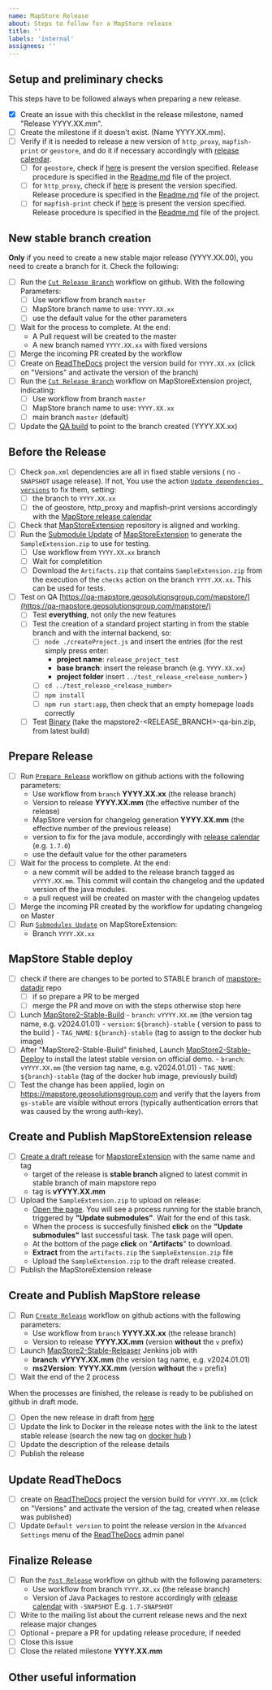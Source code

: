 ```yaml
---
name: MapStore Release
about: Steps to follow for a MapStore release
title: ''
labels: 'internal'
assignees: ''
---
```


## Setup and preliminary checks

This steps have to be followed always when preparing a new release.

- [x] Create an issue with this checklist in the release milestone, named "Release YYYY.XX.mm".
- [ ] Create the milestone if it doesn't exist. (Name YYYY.XX.mm).
- [ ] Verify if it is needed to release a new version of `http_proxy`, `mapfish-print` or `geostore`, and do it if necessary accordingly with [release calendar](https://github.com/geosolutions-it/MapStore2/wiki/MapStore-Release-Calendars).
  - [ ] for `geostore`, check if [here](https://maven.geo-solutions.it/it/geosolutions/geostore/geostore-webapp/) is present the version specified. Release procedure is specified in the [Readme.md](https://github.com/geosolutions-it/geostore) file of the project.
  - [ ] for `http_proxy`, check if [here](https://maven.geo-solutions.it/proxy/http_proxy/) is present the version specified. Release procedure is specified in the [Readme.md](https://github.com/geosolutions-it/http-proxy) file of the project.
  - [ ] for `mapfish-print` check if [here](https://maven.geo-solutions.it/proxy/http_proxy/) is present the version specified. Release procedure is specified in the [Readme.md](https://github.com/geosolutions-it/mapfish-print) file of the project.

## New stable branch creation

**Only** if you need to create a new stable major release (YYYY.XX.00), you need to create a branch for it. Check the following:

- [ ] Run the [`Cut Release Branch`](https://github.com/geosolutions-it/MapStore2/actions/workflows/cut_major_branch.yml) workflow on github.
  With the following Parameters:
  - [ ] Use workflow from branch `master`
  - [ ] MapStore branch name to use: `YYYY.XX.xx`
  - [ ] use the default value for the other parameters
- [ ] Wait for the process to complete. At the end:
    - A Pull request will be created to the master
    - A new branch named `YYYY.XX.xx` with fixed versions
- [ ] Merge the incoming PR created by the workflow
- [ ] Create on [ReadTheDocs](https://readthedocs.org/projects/mapstore/) project the version build for `YYYY.XX.xx` (click on "Versions" and activate the version of the branch)
- [ ] Run the [`Cut Release Branch`](https://github.com/geosolutions-it/MapStoreExtension/actions/workflows/cut_release_branch.yml) workflow on MapStoreExtension project, indicating:
    - [ ] Use workflow from branch `master`
    - [ ] MapStore branch name to use: `YYYY.XX.xx`
    - [ ] main branch `master` (default)
- [ ] Update the [QA build](http://build.geosolutionsgroup.com/view/MapStore/job/MapStore/view/MapStore%20QA/job/MapStore2-QA-Build/) to point to the branch created (YYYY.XX.xx)

## Before the Release

- [ ] Check `pom.xml` dependencies are all in fixed stable versions ( no `-SNAPSHOT` usage release). If not, You use the action  [`Update dependencies versions`](https://github.com/geosolutions-it/MapStore2/actions/workflows/update_dependencies_versions.yml) to fix them, setting:
    - [ ] the branch to `YYYY.XX.xx`
    - [ ] the of geostore, http_proxy and mapfish-print versions accordingly with the [MapStore release calendar](https://github.com/geosolutions-it/MapStore2/wiki/MapStore-Release-Calendars)
- [ ] Check that [MapStoreExtension](https://github.com/geosolutions-it/MapStoreExtension) repository is aligned and working. 
- [ ] Run the [Submodule Update](https://github.com/geosolutions-it/MapStoreExtension/actions/workflows/submodules_update.yml) of [MapStoreExtension](https://github.com/geosolutions-it/MapStoreExtension) to generate the `SampleExtension.zip` to use for testing.
    - [ ] Use workflow from `YYYY.XX.xx` branch
    - [ ] Wait for completition
    - [ ] Download the `Artifacts.zip` that contains `SampleExtension.zip` from the execution of the `checks` action on the branch `YYYY.XX.xx`. This can be used for tests.
- [ ] Test on QA [https://qa-mapstore.geosolutionsgroup.com/mapstore/](https://qa-mapstore.geosolutionsgroup.com/mapstore/)
  - [ ] Test **everything**, not only the new features
  - [ ] Test the creation of a standard project starting in from the stable branch and with the internal backend, so:
      - [ ] `node ./createProject.js` and insert the entries (for the rest simply press enter:
          - **project name**: `release_project_test`
          - **base branch**: insert the release branch (e.g. `YYYY.XX.xx`)
          - **project folder** insert `../test_release_<release_number>` )
      - [ ] `cd ../test_release_<release_number>`
      - [ ] `npm install`
      - [ ] `npm run start:app`, then check that an empty homepage loads correctly
  - [ ] Test [Binary](http://build.geosolutionsgroup.com/view/MapStore/job/MapStore/view/MapStore%20QA/job/MapStore2-QA-Build/) (take the mapstore2-<RELEASE_BRANCH>-qa-bin.zip, from latest build)

## Prepare Release

- [ ] Run [`Prepare Release`](https://github.com/geosolutions-it/MapStore2/actions/workflows/pre_release.yml) workflow on github actions with the following parameters:
  - Use workflow from `branch` **YYYY.XX.xx** (the release branch)
  - Version to release **YYYY.XX.mm** (the effective number of the release)
  - MapStore version for changelog generation **YYYY.XX.mm** (the effective number of the previous release)
  - version to fix for the java module, accordingly with [release calendar](https://github.com/geosolutions-it/MapStore2/wiki/MapStore-Release-Calendars) (e.g. `1.7.0`)
  - use the default value for the other parameters
- [ ] Wait for the process to complete. At the end:
    - a new commit will be added to the release branch tagged as `vYYYY.XX.mm`. This commit will contain the changelog and the updated version of the java modules.
    - a pull request will be created on master with the changelog updates
- [ ] Merge the incoming PR created by the workflow for updating changelog on Master
- [ ] Run [`Submodules Update`](https://github.com/geosolutions-it/MapStoreExtension/actions/workflows/submodules_update.yml) on MapStoreExtension:
  - Branch `YYYY.XX.xx`

## MapStore Stable deploy

- [ ] check if there are changes to be ported to STABLE branch of [mapstore-datadir](https://github.com/geosolutions-it/mapstore-datadir/tree/STABLE) repo
  - [ ] if so prepare a PR to be merged
  - [ ] merge the PR and move on with the steps otherwise stop here
- [ ] Lunch [MapStore2-Stable-Build](http://build.geosolutionsgroup.com/view/MapStore/job/MapStore/view/MapStore%20QA/job/MapStore2-Stable-Build/)
      - `branch`: `vYYYY.XX.mm` (the version tag name, e.g. v2024.01.01)
      - `version`: `${branch}-stable` ( version to pass to the build )
      - `TAG_NAME`: `${branch}-stable` (tag to assign to the docker hub image)
- [ ] After "MapStore2-Stable-Build" finished, Launch [MapStore2-Stable-Deploy](http://build.geosolutionsgroup.com/view/MapStore/job/MapStore/view/MapStore%20Stable/job/MapStore2-Stable-Deploy/) to install the latest stable version on official demo.
      - `branch`: `vYYYY.XX.mm` (the version tag name, e.g. v2024.01.01)
      - `TAG_NAME`: `${branch}-stable` (tag of the docker hub image, previously build)
- [ ] Test the change has been applied, login on https://mapstore.geosolutionsgroup.com and verify that the layers from `gs-stable` are visible without errors (typically authentication errors that was caused by the wrong auth-key).

## Create and Publish MapStoreExtension release

- [ ] [Create a draft release](https://github.com/geosolutions-it/MapStoreExtension/releases/new) for [MapstoreExtension](https://github.com/geosolutions-it/MapStoreExtension) with the same name and tag
  - target of the release is **stable branch** aligned to latest commit in stable branch of main mapstore repo
  - tag is **vYYYY.XX.mm**
- [ ] Upload the `SampleExtension.zip` to upload on release:
  - [Open the page](https://github.com/geosolutions-it/MapStoreExtension/actions/workflows/checks.yml). You will see a process running for the stable branch, triggered by **"Update submodules"**. Wait for the end of this task.
  - When the process is succesfully finished **click** on the **"Update submodules"** last successful task. The task page will open.
  - At the bottom of the page **click** on "**Artifacts**" to download.
  - **Extract**  from the `artifacts.zip` the `SampleExtension.zip` file
  - Upload the `SampleExtension.zip` to the draft release created.
- [ ] Publish the MapStoreExtension release

## Create and Publish MapStore release

- [ ] Run [`Create Release`](https://github.com/geosolutions-it/MapStore2/actions/workflows/create_release.yml) workflow on github actions with the following parameters:
  - Use workflow from `branch` **YYYY.XX.xx** (the release branch)
  - Version to release **YYYY.XX.mm** (version **without** the `v` prefix)
- [ ] Launch [MapStore2-Stable-Releaser](http://build.geosolutionsgroup.com/view/MapStore/job/MapStore/view/MapStore%20Stable/job/MapStore2-Stable-Releaser/) Jenkins job with
  - **branch**: **vYYYY.XX.mm** (the version tag name, e.g. v2024.01.01)
  - **ms2Version**: **YYYY.XX.mm** (version **without** the `v` prefix)
- [ ] Wait the end of the 2 process

When the processes are finished, the release is ready to be published on github in draft mode.

- [ ] Open the new release in draft from [here](https://github.com/geosolutions-it/MapStore2/releases)
- [ ] Update the link to Docker in the release notes with the link to the latest stable release (search the new tag on [docker hub](https://hub.docker.com/r/geosolutionsit/mapstore2/tags) )
- [ ] Update the description of the release details
- [ ] Publish the release

## Update ReadTheDocs

- [ ] create on [ReadTheDocs](https://readthedocs.org/projects/mapstore/) project the version build for `vYYYY.XX.mm` (click on "Versions" and activate the version of the tag, created when release was published)
- [ ] Update `Default version` to point the release version in the `Advanced Settings` menu of the [ReadTheDocs](https://readthedocs.org/dashboard/mapstore/advanced/) admin panel

## Finalize Release

- [ ] Run the [`Post Release`](https://github.com/geosolutions-it/MapStore2/actions/workflows/post_release.yml) workflow on github with the following parameters:
    - Use workflow from branch `YYYY.XX.xx` (the release branch)
    - Version of Java Packages to restore accordingly with [release calendar](https://github.com/geosolutions-it/MapStore2/wiki/MapStore-Release-Calendars) with `-SNAPSHOT` E.g. `1.7-SNAPSHOT`
- [ ] Write to the mailing list about the current release news and the next release major changes
- [ ] Optional - prepare a PR for updating release procedure, if needed
- [ ] Close this issue
- [ ] Close the related milestone **YYYY.XX.mm**

## Other useful information
<!-- error stack trace, screenshot, videos, or link to repository code are welcome -->
